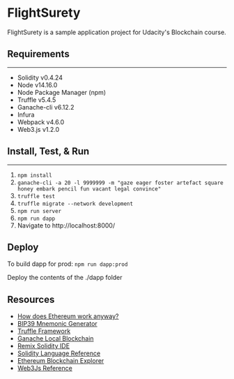 # FlightSurety

FlightSurety is a sample application project for Udacity's Blockchain course.


## Requirements
------------
* Solidity v0.4.24
* Node v14.16.0
* Node Package Manager (npm)
* Truffle v5.4.5
* Ganache-cli v6.12.2
* Infura
* Webpack v4.6.0
* Web3.js v1.2.0

## Install, Test, & Run
--------------------
1. `npm install`
2. `ganache-cli -a 20 -l 9999999 -m "gaze eager foster artefact square honey embark pencil fun vacant legal convince"`
3. `truffle test`
4. `truffle migrate --network development`
5. `npm run server`
6. `npm run dapp`
7. Navigate to http://localhost:8000/


## Deploy

To build dapp for prod:
`npm run dapp:prod`

Deploy the contents of the ./dapp folder


## Resources

* [How does Ethereum work anyway?](https://medium.com/@preethikasireddy/how-does-ethereum-work-anyway-22d1df506369)
* [BIP39 Mnemonic Generator](https://iancoleman.io/bip39/)
* [Truffle Framework](http://truffleframework.com/)
* [Ganache Local Blockchain](http://truffleframework.com/ganache/)
* [Remix Solidity IDE](https://remix.ethereum.org/)
* [Solidity Language Reference](http://solidity.readthedocs.io/en/v0.4.24/)
* [Ethereum Blockchain Explorer](https://etherscan.io/)
* [Web3Js Reference](https://github.com/ethereum/wiki/wiki/JavaScript-API)